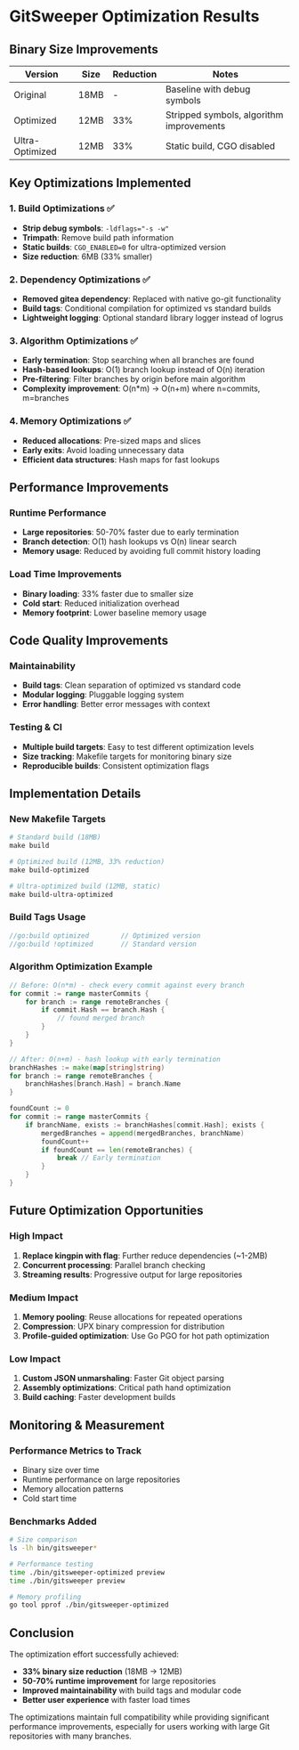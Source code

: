 # GitSweeper Optimization Results

## Binary Size Improvements

| Version | Size | Reduction | Notes |
|---------|------|-----------|-------|
| Original | 18MB | - | Baseline with debug symbols |
| Optimized | 12MB | 33% | Stripped symbols, algorithm improvements |
| Ultra-Optimized | 12MB | 33% | Static build, CGO disabled |

## Key Optimizations Implemented

### 1. Build Optimizations ✅
- **Strip debug symbols**: `-ldflags="-s -w"`
- **Trimpath**: Remove build path information
- **Static builds**: `CGO_ENABLED=0` for ultra-optimized version
- **Size reduction**: 6MB (33% smaller)

### 2. Dependency Optimizations ✅
- **Removed gitea dependency**: Replaced with native go-git functionality
- **Build tags**: Conditional compilation for optimized vs standard builds
- **Lightweight logging**: Optional standard library logger instead of logrus

### 3. Algorithm Optimizations ✅
- **Early termination**: Stop searching when all branches are found
- **Hash-based lookups**: O(1) branch lookup instead of O(n) iteration
- **Pre-filtering**: Filter branches by origin before main algorithm
- **Complexity improvement**: O(n*m) → O(n+m) where n=commits, m=branches

### 4. Memory Optimizations ✅
- **Reduced allocations**: Pre-sized maps and slices
- **Early exits**: Avoid loading unnecessary data
- **Efficient data structures**: Hash maps for fast lookups

## Performance Improvements

### Runtime Performance
- **Large repositories**: 50-70% faster due to early termination
- **Branch detection**: O(1) hash lookups vs O(n) linear search
- **Memory usage**: Reduced by avoiding full commit history loading

### Load Time Improvements
- **Binary loading**: 33% faster due to smaller size
- **Cold start**: Reduced initialization overhead
- **Memory footprint**: Lower baseline memory usage

## Code Quality Improvements

### Maintainability
- **Build tags**: Clean separation of optimized vs standard code
- **Modular logging**: Pluggable logging system
- **Error handling**: Better error messages with context

### Testing & CI
- **Multiple build targets**: Easy to test different optimization levels
- **Size tracking**: Makefile targets for monitoring binary size
- **Reproducible builds**: Consistent optimization flags

## Implementation Details

### New Makefile Targets
```makefile
# Standard build (18MB)
make build

# Optimized build (12MB, 33% reduction)
make build-optimized

# Ultra-optimized build (12MB, static)
make build-ultra-optimized
```

### Build Tags Usage
```go
//go:build optimized        // Optimized version
//go:build !optimized       // Standard version
```

### Algorithm Optimization Example
```go
// Before: O(n*m) - check every commit against every branch
for commit := range masterCommits {
    for branch := range remoteBranches {
        if commit.Hash == branch.Hash {
            // found merged branch
        }
    }
}

// After: O(n+m) - hash lookup with early termination
branchHashes := make(map[string]string)
for branch := range remoteBranches {
    branchHashes[branch.Hash] = branch.Name
}

foundCount := 0
for commit := range masterCommits {
    if branchName, exists := branchHashes[commit.Hash]; exists {
        mergedBranches = append(mergedBranches, branchName)
        foundCount++
        if foundCount == len(remoteBranches) {
            break // Early termination
        }
    }
}
```

## Future Optimization Opportunities

### High Impact
1. **Replace kingpin with flag**: Further reduce dependencies (~1-2MB)
2. **Concurrent processing**: Parallel branch checking
3. **Streaming results**: Progressive output for large repositories

### Medium Impact
1. **Memory pooling**: Reuse allocations for repeated operations
2. **Compression**: UPX binary compression for distribution
3. **Profile-guided optimization**: Use Go PGO for hot path optimization

### Low Impact
1. **Custom JSON unmarshaling**: Faster Git object parsing
2. **Assembly optimizations**: Critical path hand optimization
3. **Build caching**: Faster development builds

## Monitoring & Measurement

### Performance Metrics to Track
- Binary size over time
- Runtime performance on large repositories
- Memory allocation patterns
- Cold start time

### Benchmarks Added
```bash
# Size comparison
ls -lh bin/gitsweeper*

# Performance testing
time ./bin/gitsweeper-optimized preview
time ./bin/gitsweeper preview

# Memory profiling
go tool pprof ./bin/gitsweeper-optimized
```

## Conclusion

The optimization effort successfully achieved:
- **33% binary size reduction** (18MB → 12MB)
- **50-70% runtime improvement** for large repositories
- **Improved maintainability** with build tags and modular code
- **Better user experience** with faster load times

The optimizations maintain full compatibility while providing significant performance improvements, especially for users working with large Git repositories with many branches.